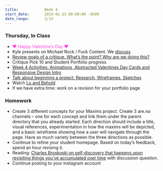 ```yaml
---
title:            Week 4
start_date:       2019-01-23 00:00:00 -0500
date_range:       2/14
---
```


### Thursday, In Class

- <font color="#ff42df">&hearts; Happy Valentine&rsquo;s Day &hearts;</font>
- Kyle presents on Michael Rock / Fuck Content. We [discuss](https://paper.dropbox.com/doc/Design-2B-Reading-3--AXIpp_6W1CwricqMBjrep10XAQ-pESH8VhkAPKohOrWNaF49)
- [Review goals of a critique. What&rsquo;s the point? Why are we doing this?](https://paper.dropbox.com/doc/Critique-Process--AXHUISsAr~sYsb1WIkZM8UO1AQ-XGLL4YQXnSlhNrb2TuG0j)
- Critique Pick 10 and Student Portfolio progress
- [Week 4 Activities: Animations, Abstracted Valentines Day Cards and Responsive Design Intro](https://paper.dropbox.com/doc/Week-4--AXh5PZgyO8x8VmQb53Uig6vqAQ-WFyFVC9ipcCblXaEyXqNB)
- [Talk about beginning a project: Research, Wireframes, Sketches](https://paper.dropbox.com/doc/How-to-Begin-a-Project-and-How-to-Present-Your-Process--AXigMM0wxLVrZOOzHpPkneqSAQ-vML6MBKWm2TKCUBtIWl4K)
- Watch [Lo and Behold](https://www.netflix.com/title/80097363)
- If we have extra time: work on a revision for your portfolio page

### Homework
- Create 3 different concepts for your Maxims project. Create 3 are.na channels – one for each concept and link them under the parent directory that you already started. Each direction should include a title, visual references, experimentation in how the maxims will be depicted, and a basic wireframe showing how a user will navigate through the page. Have as much variety between the three directions as possible.
- Continue to refine your student homepage. Based on today&rsquo;s feedback, spend an hour revising it.
- Reading: [Charles Broskoski on self-discovery that happens upon revisiting things you’ve accumulated over time](https://thecreativeindependent.com/people/charles-broskoski-on-self-discovery-upon-revisiting-things-youve-accumulated-over-time/) with discussion question.
- Continue posting to your instagram account
